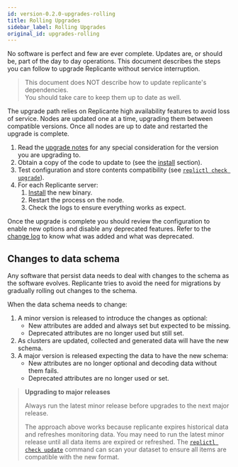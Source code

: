 ```yaml
---
id: version-0.2.0-upgrades-rolling
title: Rolling Upgrades
sidebar_label: Rolling Upgrades
original_id: upgrades-rolling
---
```


No software is perfect and few are ever complete.
Updates are, or should be, part of the day to day operations.
This document describes the steps you can follow to upgrade Replicante without service interruption.


<blockquote class="info">

This document does NOT describe how to update replicante's dependencies.  
You should take care to keep them up to date as well.

</blockquote>

The upgrade path relies on Replicante high availability features to avoid loss of service.
Nodes are updated one at a time, upgrading them between compatible versions.
Once all nodes are up to date and restarted the upgrade is complete.


  1. Read the [upgrade notes](upgrades-notes.md) for any special consideration for the version you are upgrading to.
  2. Obtain a copy of the code to update to (see the [install](admin-install.md) section).
  3. Test configuration and store contents compatibility (see [`replictl check upgrade`](replictl-check.md)).
  4. For each Replicante server:
     1. [Install](admin-install.md) the new binary.
     2. Restart the process on the node.
     3. Check the logs to ensure everything works as expect.

Once the upgrade is complete you should review the configuration to enable new options
and disable any deprecated features.
Refer to the [change log](upgrades-changelog.md) to know what was added and what was deprecated.


## Changes to data schema
Any software that persist data needs to deal with changes to the schema as the software evolves.
Replicante tries to avoid the need for migrations by gradually rolling out changes to the schema.

When the data schema needs to change:

  1. A minor version is released to introduce the changes as optional:
     * New attributes are added and always set but expected to be missing.
     * Deprecated attributes are no longer used but still set.
  2. As clusters are updated, collected and generated data will have the new schema.
  3. A major version is released expecting the data to have the new schema:
     * New attributes are no longer optional and decoding data without them fails.
     * Deprecated attributes are no longer used or set.


<blockquote class="info">

**Upgrading to major releases**

Always run the latest minor release before upgrades to the next major release.

The approach above works because replicante expires historical data and refreshes monitoring data.
You may need to run the latest minor release until all data items are expired or refreshed.
The [`replictl check update`](replictl-check.md#update) command can scan your dataset
to ensure all items are compatible with the new format.

</blockquote>
